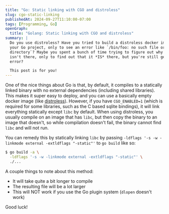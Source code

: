 ```yaml
---
title: "Go: Static linking with CGO and distroless"
slug: cgo-static-linking
publishedAt: 2024-09-27T11:10:00-07:00
tags: [Programming, Go]
openGraph:
  title: "Golang: Static linking with CGO and distroless"
summary: |
  Do you use distroless? Have you tried to build a distroless docker image for
  your Go project, only to see an error like `/bin/foo: no such file or
  directory`? Maybe you spent a bunch of time trying to figure out why that file
  isn't there, only to find out that it *IS* there, but you're still getting the
  error?

  This post is for you!
---
```

One of the nice things about Go is that, by default, it compiles to a
statically linked binary with no external dependencies (including shared
libraries). This makes it super easy to deploy, and you can use a basically
empty docker image (like
[distroless](https://github.com/GoogleContainerTools/distroless)). However, if
you have `CGO_ENABLED=1` (which is required for some libraries, such as the C
based sqlite bindings), it will link everything statically except `libc` by
default. When using distroless, you usually compile on an image that has `libc`,
but then copy the binary to an image that doesn't, so while compilation doesn't
fail, the binary cannot find `libc` and will not run.

You can remedy this by statically linking `libc` by passing `-ldflags '-s -w
-linkmode external -extldflags "-static"'` to `go build` like so:

```bash
$ go build -a \
  -ldflags '-s -w -linkmode external -extldflags "-static"' \
  ./...
```

A couple things to note about this method:

* It will take quite a bit longer to compile
* The resulting file will be a lot larger
* This will NOT work if you use the Go plugin system (`dlopen` doesn't work)

Good luck!
